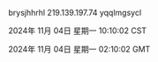brysjhhrhl 219.139.197.74 yqqlmgsycl

2024年 11月 04日 星期一 10:10:02 CST

2024年 11月 04日 星期一 02:10:02 GMT
